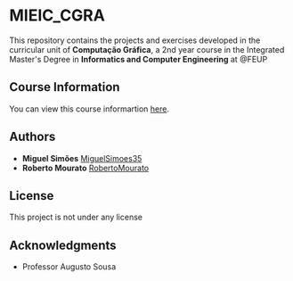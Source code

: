 # MIEIC_CGRA

This repository contains the projects and exercises developed in the curricular unit of **Computação Gráfica**, a 2nd year course in the Integrated Master's Degree in **Informatics and Computer Engineering** at @FEUP

## Course Information

You can view this course informartion [here](https://sigarra.up.pt/feup/pt/ucurr_geral.ficha_uc_view?pv_ocorrencia_id=419999).

## Authors

* **Miguel Simões** [MiguelSimoes35](https://github.com/MiguelSimoes35)
* **Roberto Mourato** [RobertoMourato](https://github.com/RobertoMourato)

## License

This project is not under any license

## Acknowledgments

* Professor Augusto Sousa
